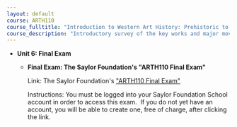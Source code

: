```yaml
---
layout: default
course: ARTH110
course_fulltitle: "Introduction to Western Art History: Prehistoric to High Gothic"
course_description: "Introductory survey of the key works and major movements in Western art and architecture from prehistory to the end of the Medieval period."
---
```

-   **Unit 6: Final Exam**  
    -   **Final Exam: The Saylor Foundation's "ARTH110 Final Exam"**

        Link: The Saylor Foundation's ["ARTH110 Final
        Exam"](http://school.saylor.org/mod/quiz/view.php?id=40)  
           
         Instructions: You must be logged into your Saylor Foundation
        School account in order to access this exam.  If you do not yet
        have an account, you will be able to create one, free of charge,
        after clicking the link.
